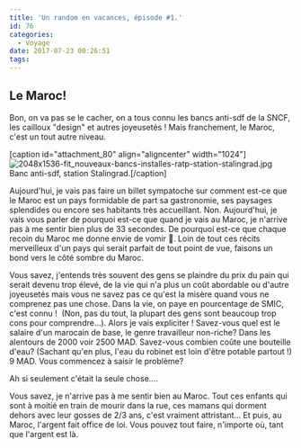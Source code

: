 ```yaml
---
title: 'Un random en vacances, épisode #1.'
id: 76
categories:
  - Voyage
date: 2017-07-23 00:26:51
tags:
---
```


## Le Maroc!

Bon, on va pas se le cacher, on a tous connu les bancs anti-sdf de la SNCF, les cailloux "design" et autres joyeusetés ! Mais franchement, le Maroc, c'est un tout autre niveau.

[caption id="attachment_80" align="aligncenter" width="1024"]![2048x1536-fit_nouveaux-bancs-installes-ratp-station-stalingrad.jpg](https://kakise.xyz/wp-content/uploads/2017/07/2048x1536-fit_nouveaux-bancs-installes-ratp-station-stalingrad-1024x682.jpg) Banc anti-sdf, station Stalingrad.[/caption]

<!--more-->Aujourd'hui, je vais pas faire un billet sympatoche sur comment est-ce que le Maroc est un pays formidable de part sa gastronomie, ses paysages splendides ou encore ses habitants très accueillant. Non. Aujourd'hui, je vais vous parler de pourquoi est-ce que quand je vais au Maroc, je n'arrive pas à me sentir bien plus de 33 secondes. De pourquoi est-ce que chaque recoin du Maroc me donne envie de vomir 🤢. Loin de tout ces récits merveilleux d'un pays qui serait parfait de tout point de vue, faisons un bond vers le côté sombre du Maroc.

Vous savez, j'entends très souvent des gens se plaindre du prix du pain qui serait devenu trop élevé, de la vie qui n'a plus un coût abordable ou d'autre joyeusetés mais vous ne savez pas ce qu'est la misère quand vous ne comprenez pas une chose. Dans la vie, on paye en pourcentage de SMIC, c'est connu !  (Non, pas du tout, la plupart des gens sont beaucoup trop cons pour comprendre…). Alors je vais expliciter ! Savez-vous quel est le salaire d'un marocain de base, le genre travailleur non-riche? Dans les alentours de 2000 voir 2500 MAD. Savez-vous combien coûte une bouteille d'eau? (Sachant qu'en plus, l'eau du robinet est loin d'être potable partout !) 9 MAD. Vous commencez à saisir le problème?

Ah si seulement c'était la seule chose….

Vous savez, je n'arrive pas à me sentir bien au Maroc. Tout ces enfants qui sont à moitié en train de mourir dans la rue, ces mamans qui dorment dehors avec leur gosses de 2/3 ans, c'est vraiment attristant… Et puis, au Maroc, l'argent fait office de loi. Vous pouvez tout faire, n'importe où, tant que l'argent est là.